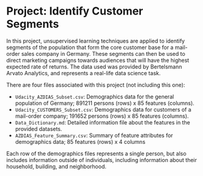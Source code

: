# Project: Identify Customer Segments

In this project,  unsupervised learning techniques are applied to identify segments of the population that form the core customer base for a mail-order sales company in Germany. These segments can then be used to direct marketing campaigns towards audiences that will have the highest expected rate of returns. The data used was provided by Bertelsmann Arvato Analytics, and represents a real-life data science task.

There are four files associated with this project (not including this one):

- `Udacity_AZDIAS_Subset.csv`: Demographics data for the general population of Germany; 891211 persons (rows) x 85 features (columns).
- `Udacity_CUSTOMERS_Subset.csv`: Demographics data for customers of a mail-order company; 191652 persons (rows) x 85 features (columns).
- `Data_Dictionary.md`: Detailed information file about the features in the provided datasets.
- `AZDIAS_Feature_Summary.csv`: Summary of feature attributes for demographics data; 85 features (rows) x 4 columns

Each row of the demographics files represents a single person, but also includes information outside of individuals, including information about their household, building, and neighborhood. 

